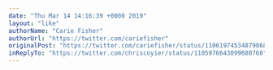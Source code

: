 ```yaml
---
date: "Thu Mar 14 14:16:39 +0000 2019"
layout: "like"
authorName: "Carie Fisher"
authorUrl: "https://twitter.com/cariefisher"
originalPost: "https://twitter.com/cariefisher/status/1106197453487906818"
inReplyTo: "https://twitter.com/chriscoyier/status/1105976643099680768"
---
```


